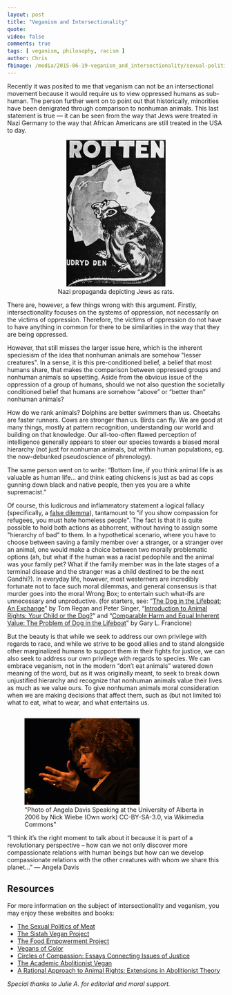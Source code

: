 ```yaml
---
layout: post
title: "Veganism and Intersectionality"
quote: 
video: false
comments: true
tags: [ veganism, philosophy, racism ]
author: Chris
fbimage: /media/2015-06-19-veganism_and_intersectionality/sexual-politics-of-meat.jpg
---
```


Recently it was posited to me that veganism can not be an intersectional movement because it would require us to view oppressed humans as sub-human. The person further went on to point out that historically, minorities have been denigrated through comparison to nonhuman animals. This last statement is true — it can be seen from the way that Jews were treated in Nazi Germany to the way that African Americans are still treated in the USA to day. 

<div style="text-align: center;"><figure><img src="/media/2015-06-19-veganism_and_intersectionality/jew-rat-propaganda.jpg"><figcaption>Nazi propaganda depicting Jews as rats.</figcaption></figure></div>

There are, however, a few things wrong with this argument. Firstly, intersectionality focuses on the systems of oppression, not necessarily on the victims of oppression. Therefore, the victims of oppression do not have to have anything in common for there to be similarities in the way that they are being oppressed.

However, that still misses the larger issue here, which is the inherent speciesism of the idea that nonhuman animals are somehow "lesser creatures". In a sense, it is this pre-conditioned belief, a belief that most humans share, that makes the comparison between oppressed groups and nonhuman animals so upsetting. Aside from the obvious issue of the oppression of a group of humans, should we not also question the societally conditioned belief that humans are somehow “above” or “better than” nonhuman animals?

How do we rank animals? Dolphins are better swimmers than us. Cheetahs are faster runners. Cows are stronger than us. Birds can fly. We are good at many things, mostly at pattern recognition, understanding our world and building on that knowledge. Our all-too-often flawed perception of intelligence generally appears to steer our species towards a biased moral hierarchy (not just for nonhuman animals, but within human populations, eg. the now-debunked pseudoscience of phrenology). 

The same person went on to write: “Bottom line, if you think animal life is as valuable as human life… and think eating chickens is just as bad as cops gunning down black and native people, then yes you are a white supremacist.”

Of course, this ludicrous and inflammatory statement a logical fallacy (specifically, a [false dilemma](http://www.logicallyfallacious.com/index.php/logical-fallacies/94-false-dilemma)), tantamount to "if you show compassion for refugees, you must hate homeless people". The fact is that it is quite possible to hold both actions as abhorrent, without having to assign some "hierarchy of bad" to them. In a hypothetical scenario, where you have to choose between saving a family member over a stranger, or a stranger over an animal, one would make a choice between two morally problematic options (ah, but what if the human was a racist pedophile and the animal was your family pet? What if the family member was in the late stages of a terminal disease and the stranger was a child destined to be the next Gandhi?).  In everyday life, however, most westerners are incredibly fortunate not to face such moral dilemmas, and general consensus is that murder goes into the moral Wrong Box; to entertain such what-ifs are unnecessary and unproductive.  (for starters, see: “[The Dog in the Lifeboat: An Exchange](http://www.nybooks.com/articles/archives/1985/apr/25/the-dog-in-the-lifeboat-an-exchange/)” by Tom Regan and Peter Singer, “[Introduction to Animal Rights: Your Child or the Dog?](http://www.amazon.ca/Introduction-Animal-Rights-Your-Child/dp/1566396921)” and “[Comparable Harm and Equal Inherent Value: The Problem of Dog in the Lifeboat](http://digitalcommons.calpoly.edu/cgi/viewcontent.cgi?article=1071&context=bts)” by Gary L. Francione)

But the beauty is that while we seek to address our own privilege with regards to race, and while we strive to be good allies and to stand alongside other marginalized humans to support them in their fights for justice, we can also seek to address our own privilege with regards to species. We can embrace veganism, not in the modern “don’t eat animals” watered down meaning of the word, but as it was originally meant, to seek to break down unjustified hierarchy and recognize that nonhuman animals value their lives as much as we value ours. To give nonhuman animals moral consideration when we are making decisions that affect them, such as (but not limited to) what to eat, what to wear, and what entertains us.

<div style="float: right;">
  <figure><img src="/media/2015-06-19-veganism_and_intersectionality/Angela-Davis-Mar-28-2006.jpg"><figcaption>"Photo of Angela Davis Speaking at the University of Alberta in 2006 by Nick Wiebe (Own work) CC-BY-SA-3.0, via Wikimedia Commons"</figcaption></figure>
</div>
“I think it’s the right moment to talk about it because it is part of a revolutionary perspective – how can we not only discover more compassionate relations with human beings but how can we develop compassionate relations with the other creatures with whom we share this planet...” — Angela Davis

## Resources
For more information on the subject of intersectionality and veganism, you may enjoy these websites and books:

  * [The Sexual Politics of Meat](http://www.caroljadams.com/spom.html)
  * [The Sistah Vegan Project](http://sistahvegan.com/)
  * [The Food Empowerment Project](http://www.foodispower.org/)
  * [Vegans of Color](https://vegansofcolor.wordpress.com/)
  * [Circles of Compassion: Essays Connecting Issues of Justice](http://veganpublishers.com/multimedia-archive/injustice-anywhere-essays-connecting-human-animal-and-environmental-well-being/)
  * [The Academic Abolitionist Vegan](http://academicabolitionistvegan.blogspot.ca/search/label/Intersections)
  * [A Rational Approach to Animal Rights: Extensions in Abolitionist Theory](http://www.palgrave.com/page/detail/a-rational-approach-to-animal-rights-corey-wrenn/?sf1=barcode&st1=9781137434647)

_Special thanks to Julie A. for editorial and moral support._
